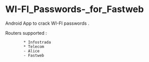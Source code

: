 # WI-FI_Passwords-_for_Fastweb

Android App to crack WI-FI passwords . 

Routers supported :
           
            * Infostrada
            * Telecom
            - Alice 
            - Fastweb
